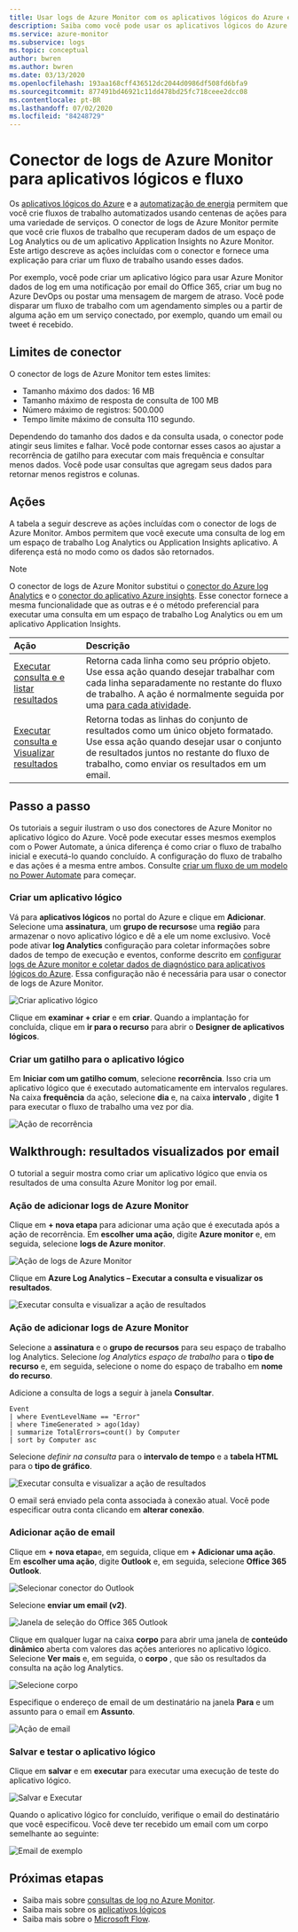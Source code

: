 ```yaml
---
title: Usar logs de Azure Monitor com os aplicativos lógicos do Azure e a automatização de energia
description: Saiba como você pode usar os aplicativos lógicos do Azure e automatizar a automação para automatizar rapidamente os processos repetíveis usando o conector de Azure Monitor.
ms.service: azure-monitor
ms.subservice: logs
ms.topic: conceptual
author: bwren
ms.author: bwren
ms.date: 03/13/2020
ms.openlocfilehash: 193aa168cff436512dc2044d0986df508fd6bfa9
ms.sourcegitcommit: 877491bd46921c11dd478bd25fc718ceee2dcc08
ms.contentlocale: pt-BR
ms.lasthandoff: 07/02/2020
ms.locfileid: "84248729"
---
```

# <a name="azure-monitor-logs-connector-for-logic-apps-and-flow"></a>Conector de logs de Azure Monitor para aplicativos lógicos e fluxo
Os [aplicativos lógicos do Azure](/azure/logic-apps/) e a [automatização de energia](https://ms.flow.microsoft.com) permitem que você crie fluxos de trabalho automatizados usando centenas de ações para uma variedade de serviços. O conector de logs de Azure Monitor permite que você crie fluxos de trabalho que recuperam dados de um espaço de Log Analytics ou de um aplicativo Application Insights no Azure Monitor. Este artigo descreve as ações incluídas com o conector e fornece uma explicação para criar um fluxo de trabalho usando esses dados.

Por exemplo, você pode criar um aplicativo lógico para usar Azure Monitor dados de log em uma notificação por email do Office 365, criar um bug no Azure DevOps ou postar uma mensagem de margem de atraso.  Você pode disparar um fluxo de trabalho com um agendamento simples ou a partir de alguma ação em um serviço conectado, por exemplo, quando um email ou tweet é recebido. 

## <a name="connector-limits"></a>Limites de conector
O conector de logs de Azure Monitor tem estes limites:
* Tamanho máximo dos dados: 16 MB
* Tamanho máximo de resposta de consulta de 100 MB
* Número máximo de registros: 500.000
* Tempo limite máximo de consulta 110 segundo.

Dependendo do tamanho dos dados e da consulta usada, o conector pode atingir seus limites e falhar. Você pode contornar esses casos ao ajustar a recorrência de gatilho para executar com mais frequência e consultar menos dados. Você pode usar consultas que agregam seus dados para retornar menos registros e colunas.

## <a name="actions"></a>Ações
A tabela a seguir descreve as ações incluídas com o conector de logs de Azure Monitor. Ambos permitem que você execute uma consulta de log em um espaço de trabalho Log Analytics ou Application Insights aplicativo. A diferença está no modo como os dados são retornados.

> [!NOTE]
> O conector de logs de Azure Monitor substitui o [conector do Azure log Analytics](https://docs.microsoft.com/connectors/azureloganalytics/) e o [conector do aplicativo Azure insights](https://docs.microsoft.com/connectors/applicationinsights/). Esse conector fornece a mesma funcionalidade que as outras e é o método preferencial para executar uma consulta em um espaço de trabalho Log Analytics ou em um aplicativo Application Insights.


| Ação | Descrição |
|:---|:---|
| [Executar consulta e e listar resultados](https://docs.microsoft.com/connectors/azuremonitorlogs/#run-query-and-list-results) | Retorna cada linha como seu próprio objeto. Use essa ação quando desejar trabalhar com cada linha separadamente no restante do fluxo de trabalho. A ação é normalmente seguida por uma [para cada atividade](../../logic-apps/logic-apps-control-flow-loops.md#foreach-loop). |
| [Executar consulta e Visualizar resultados](https://docs.microsoft.com/connectors/azuremonitorlogs/#run-query-and-visualize-results) | Retorna todas as linhas do conjunto de resultados como um único objeto formatado. Use essa ação quando desejar usar o conjunto de resultados juntos no restante do fluxo de trabalho, como enviar os resultados em um email.  |

## <a name="walkthroughs"></a>Passo a passo
Os tutoriais a seguir ilustram o uso dos conectores de Azure Monitor no aplicativo lógico do Azure. Você pode executar esses mesmos exemplos com o Power Automate, a única diferença é como criar o fluxo de trabalho inicial e executá-lo quando concluído. A configuração do fluxo de trabalho e das ações é a mesma entre ambos. Consulte [criar um fluxo de um modelo no Power Automate](https://docs.microsoft.com/power-automate/get-started-logic-template) para começar.


### <a name="create-a-logic-app"></a>Criar um aplicativo lógico

Vá para **aplicativos lógicos** no portal do Azure e clique em **Adicionar**. Selecione uma **assinatura**, um **grupo de recursos**e uma **região** para armazenar o novo aplicativo lógico e dê a ele um nome exclusivo. Você pode ativar **log Analytics** configuração para coletar informações sobre dados de tempo de execução e eventos, conforme descrito em [configurar logs de Azure monitor e coletar dados de diagnóstico para aplicativos lógicos do Azure](../../logic-apps/monitor-logic-apps-log-analytics.md). Essa configuração não é necessária para usar o conector de logs de Azure Monitor.

![Criar aplicativo lógico](media/logicapp-flow-connector/create-logic-app.png)


Clique em **examinar + criar** e em **criar**. Quando a implantação for concluída, clique em **ir para o recurso** para abrir o **Designer de aplicativos lógicos**.

### <a name="create-a-trigger-for-the-logic-app"></a>Criar um gatilho para o aplicativo lógico
Em **Iniciar com um gatilho comum**, selecione **recorrência**. Isso cria um aplicativo lógico que é executado automaticamente em intervalos regulares. Na caixa **frequência** da ação, selecione **dia** e, na caixa **intervalo** , digite **1** para executar o fluxo de trabalho uma vez por dia.

![Ação de recorrência](media/logicapp-flow-connector/recurrence-action.png)

## <a name="walkthrough-mail-visualized-results"></a>Walkthrough: resultados visualizados por email
O tutorial a seguir mostra como criar um aplicativo lógico que envia os resultados de uma consulta Azure Monitor log por email. 

### <a name="add-azure-monitor-logs-action"></a>Ação de adicionar logs de Azure Monitor
Clique em **+ nova etapa** para adicionar uma ação que é executada após a ação de recorrência. Em **escolher uma ação**, digite **Azure monitor** e, em seguida, selecione **logs de Azure monitor**.

![Ação de logs de Azure Monitor](media/logicapp-flow-connector/select-azure-monitor-connector.png)

Clique em **Azure Log Analytics – Executar a consulta e visualizar os resultados**.

![Executar consulta e visualizar a ação de resultados](media/logicapp-flow-connector/select-query-action-visualize.png)


### <a name="add-azure-monitor-logs-action"></a>Ação de adicionar logs de Azure Monitor

Selecione a **assinatura** e o **grupo de recursos** para seu espaço de trabalho log Analytics. Selecione *log Analytics espaço de trabalho* para o **tipo de recurso** e, em seguida, selecione o nome do espaço de trabalho em **nome do recurso**.

Adicione a consulta de logs a seguir à janela **Consultar**.  

```Kusto
Event
| where EventLevelName == "Error" 
| where TimeGenerated > ago(1day)
| summarize TotalErrors=count() by Computer
| sort by Computer asc   
```

Selecione *definir na consulta* para o **intervalo de tempo** e a **tabela HTML** para o **tipo de gráfico**.
   
![Executar consulta e visualizar a ação de resultados](media/logicapp-flow-connector/run-query-visualize-action.png)

O email será enviado pela conta associada à conexão atual. Você pode especificar outra conta clicando em **alterar conexão**.

### <a name="add-email-action"></a>Adicionar ação de email

Clique em **+ nova etapa**e, em seguida, clique em **+ Adicionar uma ação**. Em **escolher uma ação**, digite **Outlook** e, em seguida, selecione **Office 365 Outlook**.

![Selecionar conector do Outlook](media/logicapp-flow-connector/select-outlook-connector.png)

Selecione **enviar um email (v2)**.

![Janela de seleção do Office 365 Outlook](media/logicapp-flow-connector/select-mail-action.png)

Clique em qualquer lugar na caixa **corpo** para abrir uma janela de **conteúdo dinâmico** aberta com valores das ações anteriores no aplicativo lógico. Selecione **Ver mais** e, em seguida, o **corpo** , que são os resultados da consulta na ação log Analytics.

![Selecione corpo](media/logicapp-flow-connector/select-body.png)

Especifique o endereço de email de um destinatário na janela **Para** e um assunto para o email em **Assunto**. 

![Ação de email](media/logicapp-flow-connector/mail-action.png)


### <a name="save-and-test-your-logic-app"></a>Salvar e testar o aplicativo lógico
Clique em **salvar** e em **executar** para executar uma execução de teste do aplicativo lógico.

![Salvar e Executar](media/logicapp-flow-connector/save-run.png)


Quando o aplicativo lógico for concluído, verifique o email do destinatário que você especificou.  Você deve ter recebido um email com um corpo semelhante ao seguinte:

![Email de exemplo](media/logicapp-flow-connector/sample-mail.png)



## <a name="next-steps"></a>Próximas etapas

- Saiba mais sobre [consultas de log no Azure Monitor](../log-query/log-query-overview.md).
- Saiba mais sobre os [aplicativos lógicos](/azure/logic-apps/)
- Saiba mais sobre o [Microsoft Flow](https://ms.flow.microsoft.com).

